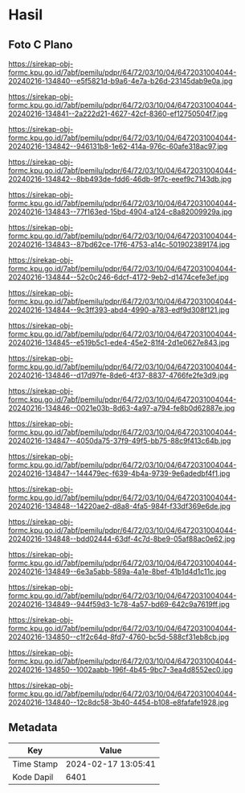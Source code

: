# Hasil

## Foto C Plano

https://sirekap-obj-formc.kpu.go.id/7abf/pemilu/pdpr/64/72/03/10/04/6472031004044-20240216-134840--e5f5821d-b9a6-4e7a-b26d-23145dab9e0a.jpg

https://sirekap-obj-formc.kpu.go.id/7abf/pemilu/pdpr/64/72/03/10/04/6472031004044-20240216-134841--2a222d21-4627-42cf-8360-ef12750504f7.jpg

https://sirekap-obj-formc.kpu.go.id/7abf/pemilu/pdpr/64/72/03/10/04/6472031004044-20240216-134842--946131b8-1e62-414a-976c-60afe318ac97.jpg

https://sirekap-obj-formc.kpu.go.id/7abf/pemilu/pdpr/64/72/03/10/04/6472031004044-20240216-134842--8bb493de-fdd6-46db-9f7c-eeef9c7143db.jpg

https://sirekap-obj-formc.kpu.go.id/7abf/pemilu/pdpr/64/72/03/10/04/6472031004044-20240216-134843--77f163ed-15bd-4904-a124-c8a82009929a.jpg

https://sirekap-obj-formc.kpu.go.id/7abf/pemilu/pdpr/64/72/03/10/04/6472031004044-20240216-134843--87bd62ce-17f6-4753-a14c-501902389174.jpg

https://sirekap-obj-formc.kpu.go.id/7abf/pemilu/pdpr/64/72/03/10/04/6472031004044-20240216-134844--52c0c246-6dcf-4172-9eb2-d1474cefe3ef.jpg

https://sirekap-obj-formc.kpu.go.id/7abf/pemilu/pdpr/64/72/03/10/04/6472031004044-20240216-134844--9c3ff393-abd4-4990-a783-edf9d308f121.jpg

https://sirekap-obj-formc.kpu.go.id/7abf/pemilu/pdpr/64/72/03/10/04/6472031004044-20240216-134845--e519b5c1-ede4-45e2-81f4-2d1e0627e843.jpg

https://sirekap-obj-formc.kpu.go.id/7abf/pemilu/pdpr/64/72/03/10/04/6472031004044-20240216-134846--d17d97fe-8de6-4f37-8837-4766fe2fe3d9.jpg

https://sirekap-obj-formc.kpu.go.id/7abf/pemilu/pdpr/64/72/03/10/04/6472031004044-20240216-134846--0021e03b-8d63-4a97-a794-fe8b0d62887e.jpg

https://sirekap-obj-formc.kpu.go.id/7abf/pemilu/pdpr/64/72/03/10/04/6472031004044-20240216-134847--4050da75-37f9-49f5-bb75-88c9f413c64b.jpg

https://sirekap-obj-formc.kpu.go.id/7abf/pemilu/pdpr/64/72/03/10/04/6472031004044-20240216-134847--144479ec-f639-4b4a-9739-9e6adedbf4f1.jpg

https://sirekap-obj-formc.kpu.go.id/7abf/pemilu/pdpr/64/72/03/10/04/6472031004044-20240216-134848--14220ae2-d8a8-4fa5-984f-f33df369e6de.jpg

https://sirekap-obj-formc.kpu.go.id/7abf/pemilu/pdpr/64/72/03/10/04/6472031004044-20240216-134848--bdd02444-63df-4c7d-8be9-05af88ac0e62.jpg

https://sirekap-obj-formc.kpu.go.id/7abf/pemilu/pdpr/64/72/03/10/04/6472031004044-20240216-134849--6e3a5abb-589a-4a1e-8bef-41b1d4d1c11c.jpg

https://sirekap-obj-formc.kpu.go.id/7abf/pemilu/pdpr/64/72/03/10/04/6472031004044-20240216-134849--944f59d3-1c78-4a57-bd69-642c9a7619ff.jpg

https://sirekap-obj-formc.kpu.go.id/7abf/pemilu/pdpr/64/72/03/10/04/6472031004044-20240216-134850--c1f2c64d-8fd7-4760-bc5d-588cf31eb8cb.jpg

https://sirekap-obj-formc.kpu.go.id/7abf/pemilu/pdpr/64/72/03/10/04/6472031004044-20240216-134850--1002aabb-196f-4b45-9bc7-3ea4d8552ec0.jpg

https://sirekap-obj-formc.kpu.go.id/7abf/pemilu/pdpr/64/72/03/10/04/6472031004044-20240216-134840--12c8dc58-3b40-4454-b108-e8fafafe1928.jpg


## Metadata

| Key        | Value               |
| ---------- | ------------------- |
| Time Stamp | 2024-02-17 13:05:41 |
| Kode Dapil | 6401                |



